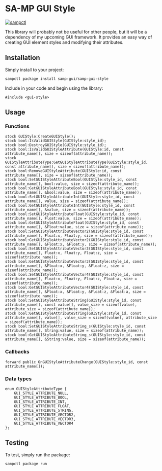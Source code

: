 # SA-MP GUI Style

[![sampctl](https://shields.southcla.ws/badge/sampctl-samp--gui--style-2f2f2f.svg?style=for-the-badge)](https://github.com/samp-gui/samp-gui-style)

This library will probably not be useful for other people, but it will be a dependency of my upcoming GUI framework. It provides an easy way of creating GUI element styles and modifying their attributes.


## Installation

Simply install to your project:

```bash
sampctl package install samp-gui/samp-gui-style
```

Include in your code and begin using the library:

```pawn
#include <gui-style>
```

## Usage


### Functions

```pawn
stock GUIStyle:CreateGUIStyle();
stock bool:IsValidGUIStyle(GUIStyle:style_id);
stock bool:DestroyGUIStyle(GUIStyle:style_id);
stock bool:IsValidGUIStyleAttribute(GUIStyle:id, const attribute_name[], size = sizeof(attribute_name));
stock GUIStyleAttributeType:GetGUIStyleAttributeType(GUIStyle:style_id, const attribute_name[], size = sizeof(attribute_name));
stock bool:RemoveGUIStyleAttribute(GUIStyle:id, const attribute_name[], size = sizeof(attribute_name));
stock bool:SetGUIStyleAttributeBool(GUIStyle:style_id, const attribute_name[], bool:value, size = sizeof(attribute_name));
stock bool:GetGUIStyleAttributeBool(GUIStyle:style_id, const attribute_name[], &bool:value, size = sizeof(attribute_name));
stock bool:SetGUIStyleAttributeInt(GUIStyle:style_id, const attribute_name[], value, size = sizeof(attribute_name));
stock bool:GetGUIStyleAttributeInt(GUIStyle:style_id, const attribute_name[], &value, size = sizeof(attribute_name));
stock bool:SetGUIStyleAttributeFloat(GUIStyle:style_id, const attribute_name[], Float:value, size = sizeof(attribute_name));
stock bool:GetGUIStyleAttributeFloat(GUIStyle:style_id, const attribute_name[], &Float:value, size = sizeof(attribute_name));
stock bool:SetGUIStyleAttributeVector2(GUIStyle:style_id, const attribute_name[], Float:x, Float:y, size = sizeof(attribute_name));
stock bool:GetGUIStyleAttributeVector2(GUIStyle:style_id, const attribute_name[], &Float:x, &Float:y, size = sizeof(attribute_name));
stock bool:SetGUIStyleAttributeVector3(GUIStyle:style_id, const attribute_name[], Float:x, Float:y, Float:z, size = sizeof(attribute_name));
stock bool:GetGUIStyleAttributeVector3(GUIStyle:style_id, const attribute_name[], &Float:x, &Float:y, &Float:z, size = sizeof(attribute_name));
stock bool:SetGUIStyleAttributeVector4(GUIStyle:style_id, const attribute_name[], Float:x, Float:y, Float:z, Float:a, size = sizeof(attribute_name));
stock bool:GetGUIStyleAttributeVector4(GUIStyle:style_id, const attribute_name[], &Float:x, &Float:y, &Float:z, &Float:a, size = sizeof(attribute_name));
stock bool:SetGUIStyleAttributeString(GUIStyle:style_id, const attribute_name[], const value[], value_size = sizeof(value), attribute_size = sizeof(attribute_name));
stock bool:GetGUIStyleAttributeString(GUIStyle:style_id, const attribute_name[], value[], value_size = sizeof(value), attribute_size = sizeof(attribute_name));
stock bool:SetGUIStyleAttributeString_s(GUIStyle:style_id, const attribute_name[], String:value, size = sizeof(attribute_name));
stock bool:GetGUIStyleAttributeString_s(GUIStyle:style_id, const attribute_name[], &String:value, size = sizeof(attribute_name));
```


### Callbacks

```pawn
forward public OnGUIStyleAttributeChange(GUIStyle:style_id, const attribute_name[]);
```


### Data types

```pawn
enum GUIStyleAttributeType {
	GUI_STYLE_ATTRIBUTE_NULL,
	GUI_STYLE_ATTRIBUTE_BOOL,
	GUI_STYLE_ATTRIBUTE_INT,
	GUI_STYLE_ATTRIBUTE_FLOAT,
	GUI_STYLE_ATTRIBUTE_STRING,
	GUI_STYLE_ATTRIBUTE_VECTOR2,
	GUI_STYLE_ATTRIBUTE_VECTOR3,
	GUI_STYLE_ATTRIBUTE_VECTOR4
};
```


## Testing

To test, simply run the package:

```bash
sampctl package run
```
